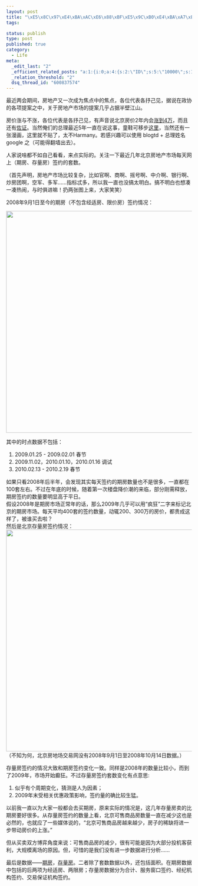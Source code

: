 ```yaml
--- 
layout: post
title: "\xE5\x8C\x97\xE4\xBA\xAC\xE6\x88\xBF\xE5\x9C\xB0\xE4\xBA\xA7\xE7\xBD\x91\xE4\xB8\x8A\xE7\xAD\xBE\xE7\xBA\xA6\xE6\x83\x85\xE5\x86\xB5"
tags: 

status: publish
type: post
published: true
category:
  - Life
meta: 
  _edit_last: "2"
  _efficient_related_posts: "a:1:{i:0;a:4:{s:2:\"ID\";s:5:\"10000\";s:10:\"post_title\";s:35:\"\xE6\x88\xBF\xE5\x9C\xB0\xE4\xBA\xA7\xE6\xB3\xA1\xE6\xB2\xAB\xEF\xBC\x9F- \xE5\xBE\x97\xE7\x9E\x85\xE7\x9E\x85\xE4\xBA\x86\xEF\xBC\x81\";s:7:\"matches\";s:1:\"2\";s:9:\"permalink\";s:60:\"http://www.bjt.name/2009/06/real-estate-bubble-data-beijing/\";}}"
  _relation_threshold: "2"
  dsq_thread_id: "600837574"
---
```

最近两会期间，房地产又一次成为焦点中的焦点，各位代表各抒己见，据说在政协的各项提案之中，关于房地产市场的提案几乎占据半壁江山。

房价涨与不涨，各位代表是各抒己见，有声音说北京房价2年内会<a href="http://house.focus.cn/news/2010-03-05/870811.html" target="_blank">涨到4万</a>，而且还有<a href="http://news.sohu.com/20100304/n270562281.shtml" target="_blank">佐证</a>。当然俺们的总理最近5年一直在说这事，童鞋可移步<a href="http://blog.mysupa.com/journal/237014.html" target="_self">这里</a>，当然还有一张漫画，这里就不贴了，太不Harmany。若感兴趣可以使用 blogtd + 总理姓名 google 之（可能得翻墙出去）。

人家说啥都不如自己看看，来点实际的。关注一下最近几年北京房地产市场每天网上（期房、存量房）签约的套数。

（首先声明，房地产市场比较复杂，比如官啊、商啊、摇号啊、中介啊、银行啊、炒房团啊，空军、多军……指标忒多，所以我一直也没搞太明白。搞不明白也想凑一凑热闹，与时俱进嘛！扔两张图上来，大家笑笑）

2008年9月1日至今的期房（不包含经适房、限价房）签约情况：
<p style="text-align: center;"><a href="http://www.bjt.name/wp-content/uploads/2010/03/amount1.png" target="_blank"><img class="size-full wp-image-10631 aligncenter" title="amount1" src="http://www.bjt.name/wp-content/uploads/2010/03/amount1.png" alt="" width="800" height="600" /></a></p>

<div id="_mcePaste">其中的时点数据不包括：</div>
<div>
<ol>
	<li>2009.01.25 - 2009.02.01 春节</li>
	<li>2009.11.02，2010.01.10，2010.01.16 调试</li>
	<li>2010.02.13 - 2010.2.19 春节</li>
</ol>
</div>
<div>如果只看2008年后半年，会发现其实每天签约的期房数量也不是很多，一直都在100套左右。不过在年底的时候，随着第一次楼盘降价潮的来临，部分刚需释放，期房签约的数量要明显高于平日。</div>
<div>假设2008年是期房市场正常年的话，那么2009年几乎可以用“疯狂”二字来标记北京的期房市场。每天平均400套的签约数量，动辄200、300万的房价，都贵成这样了，被谁买去啦？</div>
<div><!--more--></div>
<div>然后是北京存量房签约情况：</div>
<div><a href="http://www.bjt.name/wp-content/uploads/2010/03/amount2.png"><img class="size-full wp-image-10630 aligncenter" title="amount2" src="http://www.bjt.name/wp-content/uploads/2010/03/amount2.png" alt="" width="800" height="600" /></a></div>
（不知为何，北京房地场交易网没有2008年9月1日至2008年10月14日数据。）

存量房签约的情况大致和期房签约变化一致。同样是2008年的数量比较小，而到了2009年，市场开始癫狂。不过存量房签约套数变化有点意思:
<ol>
	<li>似乎有个周期变化，猜测是人为因素；</li>
	<li>2009年末受相关优惠政策影响，签约量的确比较生猛。</li>
</ol>
以前我一直以为大家一般都会去买期房，原来实际的情况是，这几年存量房卖的比期房要好很多。从存量房签约的数量上看，北京可售商品房数量一直在减少这也是必然的，也就应了一些媒体说的，“北京可售商品房越来越少，房子的稀缺将进一步带动房价的上涨。”

但从买卖双方博弈角度来说：可售商品房的减少，很有可能是因为大部分投机客获利，大规模离场的原因。但，可惜的是我们没有进一步数据进行分析……

最后是数据——<a href="http://www.bjt.name/wp-content/uploads/2010/03/data1.csv" target="_blank">期房</a>，<a href="http://www.bjt.name/wp-content/uploads/2010/03/data2.csv" target="_blank">存量房</a>。二者除了套数数据以外，还包括面积。在期房数据中包括的后两项为经适房、两限房；存量房数据分为合计、服务窗口签约、经纪机构签约、交易保证机构签约。
